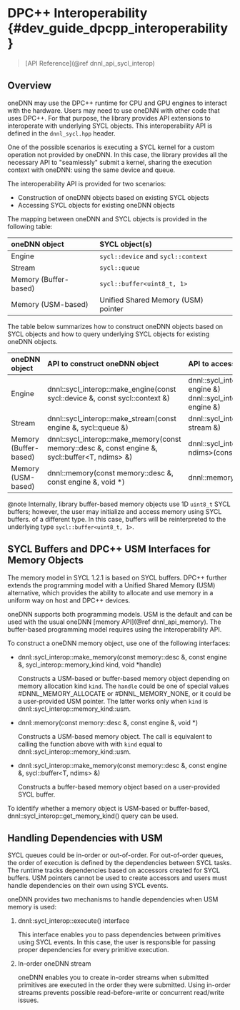DPC++ Interoperability {#dev_guide_dpcpp_interoperability}
==========================================================

> [API Reference](@ref dnnl_api_sycl_interop)

## Overview

oneDNN may use the DPC++ runtime for CPU and GPU engines to interact with the
hardware. Users may need to use oneDNN with other code that uses DPC++. For
that purpose, the library provides API extensions to interoperate with
underlying SYCL objects. This interoperability API is defined in the
`dnnl_sycl.hpp` header.

One of the possible scenarios is executing a SYCL kernel for a custom operation
not provided by oneDNN. In this case, the library provides all the necessary
API to "seamlessly" submit a kernel, sharing the execution context with oneDNN:
using the same device and queue.

The interoperability API is provided for two scenarios:
- Construction of oneDNN objects based on existing SYCL objects
- Accessing SYCL objects for existing oneDNN objects

The mapping between oneDNN and SYCL objects is provided in the following table:

| oneDNN object         | SYCL object(s)                      |
|:----------------------|:------------------------------------|
| Engine                | `sycl::device` and `sycl::context`  |
| Stream                | `sycl::queue`                       |
| Memory (Buffer-based) | `sycl::buffer<uint8_t, 1>`          |
| Memory (USM-based)    | Unified Shared Memory (USM) pointer |

The table below summarizes how to construct oneDNN objects based on SYCL objects
and how to query underlying SYCL objects for existing oneDNN objects.

| oneDNN object         | API to construct oneDNN object                                                                  | API to access SYCL object(s)                                                                        |
|:----------------------|:------------------------------------------------------------------------------------------------|:----------------------------------------------------------------------------------------------------|
| Engine                | dnnl::sycl_interop::make_engine(const sycl::device &, const sycl::context &)                    | dnnl::sycl_interop::get_device(const engine &) <br> dnnl::sycl_interop::get_context(const engine &) |
| Stream                | dnnl::sycl_interop::make_stream(const engine &, sycl::queue &)                                  | dnnl::sycl_interop::get_queue(const stream &)                                                       |
| Memory (Buffer-based) | dnnl::sycl_interop::make_memory(const memory::desc &, const engine &, sycl::buffer<T, ndims> &) | dnnl::sycl_interop::get_buffer<T, ndims>(const memory &)                                            |
| Memory (USM-based)    | dnnl::memory(const memory::desc &, const engine &, void \*)                                     | dnnl::memory::get_data_handle()                                                                     |

@note Internally, library buffer-based memory objects use 1D `uint8_t` SYCL
buffers; however, the user may initialize and access memory using SYCL buffers.
of a different type. In this case, buffers will be reinterpreted to the
underlying type `sycl::buffer<uint8_t, 1>`.

## SYCL Buffers and DPC++ USM Interfaces for Memory Objects

The memory model in SYCL 1.2.1 is based on SYCL buffers. DPC++ further extends
the programming model with a Unified Shared Memory (USM) alternative, which
provides the ability to allocate and use memory in a uniform way on host and
DPC++ devices.

oneDNN supports both programming models. USM is the default and can be used
with the usual oneDNN [memory API](@ref dnnl_api_memory). The buffer-based
programming model requires using the interoperability API.

To construct a oneDNN memory object, use one of the following interfaces:

- dnnl::sycl_interop::make_memory(const memory::desc &, const engine &, sycl_interop::memory_kind kind, void \*handle)

    Constructs a USM-based or buffer-based memory object depending on memory
    allocation kind `kind`. The `handle` could be one of special values
    #DNNL_MEMORY_ALLOCATE or #DNNL_MEMORY_NONE, or it could be a user-provided
    USM pointer. The latter works only when `kind` is
    dnnl::sycl_interop::memory_kind::usm.

- dnnl::memory(const memory::desc &, const engine &, void \*)

    Constructs a USM-based memory object. The call is equivalent to calling the
    function above with with `kind` equal to
    dnnl::sycl_interop::memory_kind::usm.

- dnnl::sycl_interop::make_memory(const memory::desc &, const engine &, sycl::buffer<T, ndims> &)

    Constructs a buffer-based memory object based on a user-provided SYCL
    buffer.

To identify whether a memory object is USM-based or buffer-based,
dnnl::sycl_interop::get_memory_kind() query can be used.

## Handling Dependencies with USM

SYCL queues could be in-order or out-of-order. For out-of-order queues, the
order of execution is defined by the dependencies between SYCL tasks. The
runtime tracks dependencies based on accessors created for SYCL buffers. USM
pointers cannot be used to create accessors and users must handle dependencies
on their own using SYCL events.

oneDNN provides two mechanisms to handle dependencies when USM memory is used:

1. dnnl::sycl_interop::execute() interface

    This interface enables you to pass dependencies between primitives using
    SYCL events. In this case, the user is responsible for passing proper
    dependencies for every primitive execution.

2. In-order oneDNN stream

    oneDNN enables you to create in-order streams when submitted primitives are
    executed in the order they were submitted. Using in-order streams prevents
    possible read-before-write or concurrent read/write issues.

